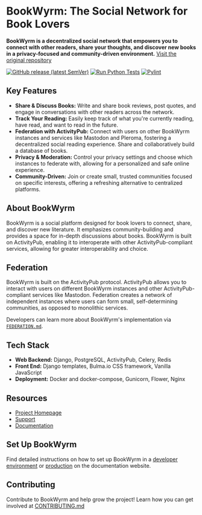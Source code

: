 # BookWyrm: The Social Network for Book Lovers

**BookWyrm is a decentralized social network that empowers you to connect with other readers, share your thoughts, and discover new books in a privacy-focused and community-driven environment.** [Visit the original repository](https://github.com/bookwyrm-social/bookwyrm)

[![GitHub release (latest SemVer)](https://img.shields.io/github/release/bookwyrm-social/bookwyrm.svg?colorB=58839b)](https://github.com/bookwyrm-social/bookwyrm/releases)
[![Run Python Tests](https://github.com/bookwyrm-social/bookwyrm/actions/workflows/django-tests.yml/badge.svg)](https://github.com/bookwyrm-social/bookwyrm/actions/workflows/django-tests.yml)
[![Pylint](https://github.com/bookwyrm-social/bookwyrm/actions/workflows/pylint.yml/badge.svg)](https://github.com/bookwyrm-social/bookwyrm/actions/workflows/pylint.yml)

## Key Features

*   **Share & Discuss Books:** Write and share book reviews, post quotes, and engage in conversations with other readers across the network.
*   **Track Your Reading:** Easily keep track of what you're currently reading, have read, and want to read in the future.
*   **Federation with ActivityPub:** Connect with users on other BookWyrm instances and services like Mastodon and Pleroma, fostering a decentralized social reading experience.  Share and collaboratively build a database of books.
*   **Privacy & Moderation:** Control your privacy settings and choose which instances to federate with, allowing for a personalized and safe online experience.
*   **Community-Driven:** Join or create small, trusted communities focused on specific interests, offering a refreshing alternative to centralized platforms.

## About BookWyrm

BookWyrm is a social platform designed for book lovers to connect, share, and discover new literature. It emphasizes community-building and provides a space for in-depth discussions about books. BookWyrm is built on ActivityPub, enabling it to interoperate with other ActivityPub-compliant services, allowing for greater interoperability and choice.

## Federation

BookWyrm is built on the ActivityPub protocol. ActivityPub allows you to interact with users on different BookWyrm instances and other ActivityPub-compliant services like Mastodon. Federation creates a network of independent instances where users can form small, self-determining communities, as opposed to monolithic services.

Developers can learn more about BookWyrm's implementation via [`FEDERATION.md`](https://github.com/bookwyrm-social/bookwyrm/blob/main/FEDERATION.md).

## Tech Stack

*   **Web Backend:** Django, PostgreSQL, ActivityPub, Celery, Redis
*   **Front End:** Django templates, Bulma.io CSS framework, Vanilla JavaScript
*   **Deployment:** Docker and docker-compose, Gunicorn, Flower, Nginx

## Resources

*   [Project Homepage](https://joinbookwyrm.com/)
*   [Support](https://patreon.com/bookwyrm)
*   [Documentation](https://docs.joinbookwyrm.com/)

## Set Up BookWyrm

Find detailed instructions on how to set up BookWyrm in a [developer environment](https://docs.joinbookwyrm.com/install-dev.html) or [production](https://docs.joinbookwyrm.com/install-prod.html) on the documentation website.

## Contributing

Contribute to BookWyrm and help grow the project! Learn how you can get involved at [CONTRIBUTING.md](https://github.com/bookwyrm-social/bookwyrm/blob/main/CONTRIBUTING.md)